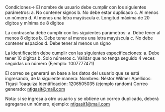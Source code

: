 Condiciones->
El nombre de usuario debe cumplir con los siguientes parámetros:
a. No contener signos
b. No debe estar duplicado
c. Al menos un número
d. Al menos una letra mayúscula
e. Longitud máxima de 20 dígitos y mínima de 8 dígitos

La contraseña debe cumplir con los siguientes parámetros:
a. Debe tener al menos 8 dígitos
b. Debe tener al menos una letra mayúscula
c. No debe contener espacios
d. Debe tener al menos un signo

La identificación debe cumplir con las siguientes especificaciones:
a. Debe tener 10 dígitos
b. Solo números
c. Validar que no tenga seguido 4 veces seguidas un número (Ejemplo:
1007777471)

El correo se generará en base a los datos del usuario que se está ingresando, de la siguiente manera:
Nombres: Néstor Wilmer
Apellidos: Tigasi Toaquiza
Identificación: 1206505035 (ejemplo random)
Correo generado: ntigasit@mail.com

Nota: si se ingresa a otro usuario y se obtiene un correo duplicado, deberá agregarse un número, ejemplo: ntigasit1@mail.com
